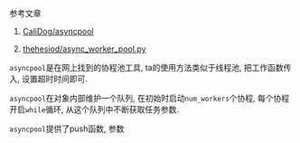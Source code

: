 参考文章

1. [CaliDog/asyncpool](https://github.com/CaliDog/asyncpool#asyncpool)

2. [thehesiod/async_worker_pool.py](https://gist.github.com/thehesiod/7081ab165b9a0d4de2e07d321cc2391d)

`asyncpool`是在网上找到的协程池工具, ta的使用方法类似于线程池, 把工作函数传入, 设置超时时间即可.

`asyncpool`在对象内部维护一个队列, 在初始时启动`num_workers`个协程, 每个协程开启`while`循环, 从这个队列中不断获取任务参数.

`asyncpool`提供了push函数, 参数
